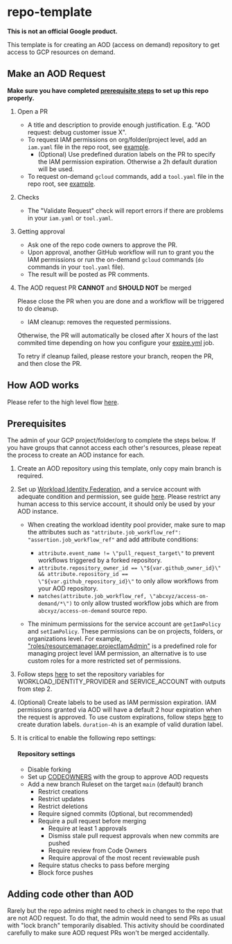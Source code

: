 # repo-template

**This is not an official Google product.**

This template is for creating an AOD (access on demand) repository to get access
to GCP resources on demand.

## Make an AOD Request

**Make sure you have completed
[prerequisite steps](https://github.com/abcxyz/aod-template/blob/main/README.md#prerequisites)
to set up this repo properly.**

1.  Open a PR

    -   A title and description to provide enough justification. E.g. "AOD
        request: debug customer issue X".
    -   To request IAM permissions on org/folder/project level, add an
        `iam.yaml` file in the repo root, see [example](example-iam.yaml).
        -   (Optional) Use predefined duration labels on the PR to specify the
            IAM permission expiration. Otherwise a 2h default duration will be
            used.
    -   To request on-demand `gcloud` commands, add a `tool.yaml` file in the
        repo root, see [example](example-tool.yaml).

2.  Checks

    -   The "Validate Request" check will report errors if there are problems in
        your `iam.yaml` or `tool.yaml`.

3.  Getting approval

    -   Ask one of the repo code owners to approve the PR.
    -   Upon approval, another GitHub workflow will run to grant you the IAM
        permissions or run the on-demand `gcloud` commands (`do` commands in
        your `tool.yaml` file).
    -   The result will be posted as PR comments.

4.  The AOD request PR **CANNOT** and **SHOULD NOT** be merged

    Please close the PR when you are done and a workflow will be triggered to do
    cleanup.

    -   IAM cleanup: removes the requested permissions.

    Otherwise, the PR will automatically be closed after X hours of the last
    commited time depending on how you configure your
    [expire.yml](.github/workflows/expire.yml) job.

    To retry if cleanup failed, please restore your branch, reopen the PR, and
    then close the PR.

## How AOD works

Please refer to the high level flow [here](https://github.com/abcxyz/access-on-demand#high-level-flow).

## Prerequisites

The admin of your GCP project/folder/org to complete the steps below. If you
have groups that cannot access each other's resources, please repeat the process
to create an AOD instance for each.

1.  Create an AOD repository using this template, only copy main branch is
    required.

2.  Set up
    [Workload Identity Federation](https://cloud.google.com/iam/docs/workload-identity-federation),
    and a service account with adequate condition and permission, see guide
    [here](https://github.com/google-github-actions/auth#setting-up-workload-identity-federation).
    Please restrict any human access to this service account, it should only be
    used by your AOD instance.

    -   When creating the workload identity pool provider, make sure to map the
        attributes such as `"attribute.job_workflow_ref":
        "assertion.job_workflow_ref"` and add attribute conditions:
        -   `attribute.event_name != \"pull_request_target\"` to prevent
            workflows triggered by a forked repository.
        -   `attribute.repository_owner_id == \"${var.github_owner_id}\" &&
            attribute.repository_id == \"${var.github_repository_id}\"` to only
            allow workflows from your AOD repository.
        -   `matches(attribute.job_workflow_ref, \"abcxyz/access-on-demand/*\")`
            to only allow trusted workflow jobs which are from
            `abcxyz/access-on-demand` source repo.

    -   The minimum permissions for the service account are `getIamPolicy` and
        `setIamPolicy`. These permissions can be on projects, folders, or
        organizations level. For example,
        ["roles/resourcemanager.projectIamAdmin"](https://cloud.google.com/resource-manager/docs/access-control-proj#resourcemanager.projectIamAdmin)
        is a predefined role for managing project level IAM permission, an
        alternative is to use custom roles for a more restricted set of
        permissions.

3.  Follow steps
    [here](https://docs.github.com/en/actions/learn-github-actions/variables#creating-configuration-variables-for-a-repository)
    to set the repository variables for WORKLOAD_IDENTITY_PROVIDER and
    SERVICE_ACCOUNT with outputs from step 2.

4.  (Optional) Create labels to be used as IAM permission expiration. IAM
    permissions granted via AOD will have a default 2 hour expiration when the
    request is approved. To use custom expirations, follow steps
    [here](https://docs.github.com/en/issues/using-labels-and-milestones-to-track-work/managing-labels#creating-a-label)
    to create duration labels. `duration-4h` is an example of valid duration
    label.

5.  It is critical to enable the following repo settings:

    #### Repository settings

    -   Disable forking
    -   Set up
        [CODEOWNERS](https://docs.github.com/en/repositories/managing-your-repositorys-settings-and-features/customizing-your-repository/about-code-owners)
        with the group to approve AOD requests
    -   Add a new branch Ruleset on the target `main` (default) branch
        -   Restrict creations
        -   Restrict updates
        -   Restrict deletions
        -   Require signed commits (Optional, but recommended)
        -   Require a pull request before merging
            -   Require at least 1 approvals
            -   Dismiss stale pull request approvals when new commits are pushed
            -   Require review from Code Owners
            -   Require approval of the most recent reviewable push
        -   Require status checks to pass before merging
        -   Block force pushes

## Adding code other than AOD

Rarely but the repo admins might need to check in changes to the repo that are
not AOD request. To do that, the admin would need to send PRs as usual with
"lock branch" temporarily disabled. This activity should be coordinated
carefully to make sure AOD request PRs won't be merged accidentally.
